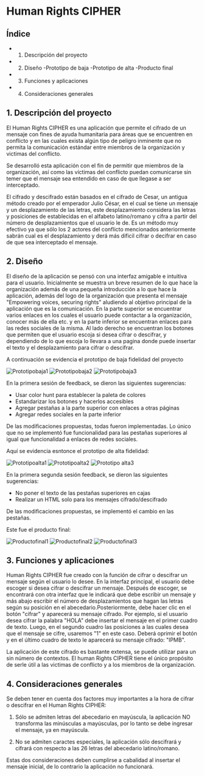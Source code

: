 # Human Rights CIPHER

## Índice

* 1. Descripción del proyecto
* 2. Diseño
       -Prototipo de baja
       -Prototipo de alta
       -Producto final
* 3. Funciones y aplicaciones
* 4. Consideraciones generales


## 1. Descripción del proyecto

El Human Rights CIPHER es una aplicación que permite el cifrado de un mensaje con fines de ayuda humanitaria para áreas que se encuentren en conflicto y en las cuales exista algún tipo de peligro inminente que no permita la comunicación estándar entre miembros de la organización y victimas del conflicto. 

Se desarrolló esta aplicación con el fin de permitir que miembros de la organización, así como las víctimas del conflicto puedan comunicarse sin temer que el mensaje sea entendido en caso de que llegase a ser interceptado. 

El cifrado y descifrado están basados en el cifrado de Cesar, un antigua método creado por el emperador Julio César, en el cual se tiene un mensaje y un desplazamiento de las letras, este desplazamiento considera las letras y posiciones de establecidas en el alfabeto latino/romano y cifra a partir del número de desplazamientos que el usuario le de. Es un método muy efectivo ya que sólo los 2 actores del conflicto mencionados anteriormente sabrán cual es el desplazamiento y derá más dificil cifrar o decifrar en caso de que sea interceptado el mensaje.

## 2. Diseño

El diseño de la aplicación se pensó con una interfaz amigable e intuitiva para el usuario. Inicialmente se muestra un breve resumen de lo que hace la organización además de una pequeña introducción a lo que hace la aplicación, además del logo de la organización que presenta el mensaje "Empowering voices, securing rights" aludiendo al objetivo principal de la aplicación que es la comunicación. En la parte superior se encuentrar varios enlaces en los cuales el usuario puede contactar a la organización, conocer más de ella etc. y en la parte inferior se encuentran enlaces para las redes sociales de la misma. Al lado derecho se encuentran los botones que permiten que el usuario escoja si desea cifrar o descifrar, y dependiendo de lo que escoja lo llevara a una pagina donde puede insertar el texto y el desplazamiento para cifrar o descifrar.



  A continuación se evidencia el prototipo de baja fidelidad del proyecto
  
  
  ![Prototipobaja1](https://user-images.githubusercontent.com/116685936/227586731-6dd59192-20bf-4c58-a80d-90f7282f0415.png)
  ![Prototipobaja2](https://user-images.githubusercontent.com/116685936/227587919-a7651b64-1be0-494e-8b8f-0fb49cdf977e.png)
  ![Prototipobaja3](https://user-images.githubusercontent.com/116685936/227588109-eb006c1c-b35b-437f-b616-d369a4ed5805.png)
  
  En la primera sesión de feedback, se dieron las siguientes sugerencias:
  - Usar color hunt para establecer la paleta de colores
  - Estandarizar los botones y hacerlos accesibles
  - Agregar pestañas a la parte superior con enlaces a otras páginas
  - Agregar redes sociales en la parte inferior
  
  De las modificaciones propuestas, todas fueron implementadas. Lo único que no se implementó fue funcionalidad para las pestañas superiores al igual que funcionalidad a enlaces de redes sociales.
  
  Aquí se evidencia esntonce el prototipo de alta fidelidad:
  
  
![Prototipoalta1](https://user-images.githubusercontent.com/116685936/227589914-ccd4bbe4-8e1a-4adc-aeb0-dc5d5ea54722.png)
![Prototipoalta2](https://user-images.githubusercontent.com/116685936/227589944-87f56439-bbdc-42c8-b4d5-e9f60b0fb000.png)
![Prototipo alta3](https://user-images.githubusercontent.com/116685936/227589974-df242320-84c5-4df7-9432-8898f08edc06.png)
  
  

   En la primera segunda sesión feedback, se dieron las siguientes sugerencias:
  - No poner el texto de las pestañas superiores en cajas
  - Realizar un HTML solo para los mensajes cifrado/descifrado
  
   De las modificaciones propuestas, se implementó el cambio en las pestañas.
   
   Este fue el producto final:
   
![Productofinal1](https://user-images.githubusercontent.com/116685936/227590665-a464d46d-b513-41b8-80a6-e632416cc112.png)
![Productofinal2](https://user-images.githubusercontent.com/116685936/227591479-ae2f2eba-51ff-4f5e-8078-3fd75a53fcbe.png)
![Productofinal3](https://user-images.githubusercontent.com/116685936/227590694-b09713e8-16cc-48ad-bb52-64d7315af5cf.png)

  
## 3. Funciones y aplicaciones

Human Rights CIPHER fue creado con la función de cifrar o descifrar un mensaje según el usuario lo desee. En la interfaz principal, el usuario debe escoger si desea cifrar o descifrar un mensaje. Después de escoger, se encontrará con otra interfaz que le indicará que debe escribir un mensaje y más abajo escribir el número de desplazamientos que hagan las letras según su posición en el abecedario.Posteriormente, debe hacer clic en el botón "cifrar" y aparecerá su mensaje cifrado. Por ejemplo, si el usuario desea cifrar la palabra "HOLA" debe insertar el mensaje en el primer cuadro de texto. Luego, en el segundo cuadro las posiciones a las cuales desea que el mensaje se cifre, usaremos "1" en este caso. Deberá oprimir el botón y en el último cuadro de texto le aparecerá su mensaje cifrado: "IPMB".

La aplicación de este cifrado es bastante extensa, se puede utilizar para un sin número de contextos. El human Rights CIPHER tiene el único propósito de serle útil a las victimas de conflicto y a los miembros de la organización.


## 4. Consideraciones generales

Se deben tener en cuenta dos factores muy importantes a la hora de cifrar o descifrar en el Human Rights CIPHER:

1. Sólo se admiten letras del abecedario en mayúscula, la aplicación NO transforma las minúsculas a mayúsculas, por lo tanto se debe ingresar el mensaje, ya en mayúscula.

2. No se admiten caractes especiales, la aplicación sólo descifrará y cifrará con respecto a las 26 letras del abecedario latino/romano.

Estas dos consideraciones deben cumplirse a cabalidad al insertar el mensaje inicial, de lo contrario la aplicación no funcionará.








